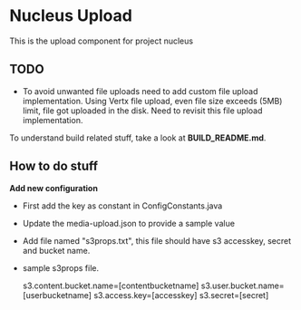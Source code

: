 Nucleus Upload
================

This is the upload component for project nucleus 


TODO
----
* To avoid unwanted file uploads need to add custom file upload implementation. Using Vertx file upload, even file size exceeds (5MB) limit, file got uploaded in the disk. Need to revisit this file upload implementation. 

To understand build related stuff, take a look at **BUILD_README.md**.


How to do stuff
---------------

**Add new configuration**
* First add the key as constant in ConfigConstants.java
* Update the media-upload.json to provide a sample value
* Add file named "s3props.txt", this file should have s3 accesskey, secret and bucket name. 

* sample s3props file.

	s3.content.bucket.name=[contentbucketname]
	s3.user.bucket.name=[userbucketname]
	s3.access.key=[accesskey]
	s3.secret=[secret]






